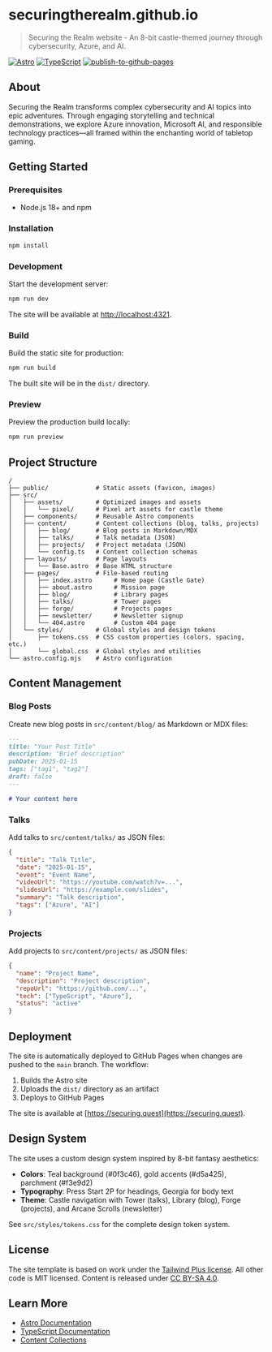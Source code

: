 # securingtherealm.github.io

> Securing the Realm website - An 8-bit castle-themed journey through cybersecurity, Azure, and AI.

[![Astro](https://img.shields.io/badge/Astro-5.x-orange)](https://astro.build/)
[![TypeScript](https://img.shields.io/badge/TypeScript-5.x-blue)](https://www.typescriptlang.org/)
[![publish-to-github-pages](https://github.com/SecuringTheRealm/securingtherealm.github.io/actions/workflows/publish.yml/badge.svg)](https://github.com/SecuringTheRealm/securingtherealm.github.io/actions/workflows/publish.yml)

## About

Securing the Realm transforms complex cybersecurity and AI topics into epic adventures. Through engaging storytelling and technical demonstrations, we explore Azure innovation, Microsoft AI, and responsible technology practices—all framed within the enchanting world of tabletop gaming.

## Getting Started

### Prerequisites

- Node.js 18+ and npm

### Installation

```bash
npm install
```

### Development

Start the development server:

```bash
npm run dev
```

The site will be available at [http://localhost:4321](http://localhost:4321).

### Build

Build the static site for production:

```bash
npm run build
```

The built site will be in the `dist/` directory.

### Preview

Preview the production build locally:

```bash
npm run preview
```

## Project Structure

```
/
├── public/             # Static assets (favicon, images)
├── src/
│   ├── assets/         # Optimized images and assets
│   │   └── pixel/      # Pixel art assets for castle theme
│   ├── components/     # Reusable Astro components
│   ├── content/        # Content collections (blog, talks, projects)
│   │   ├── blog/       # Blog posts in Markdown/MDX
│   │   ├── talks/      # Talk metadata (JSON)
│   │   ├── projects/   # Project metadata (JSON)
│   │   └── config.ts   # Content collection schemas
│   ├── layouts/        # Page layouts
│   │   └── Base.astro  # Base HTML structure
│   ├── pages/          # File-based routing
│   │   ├── index.astro      # Home page (Castle Gate)
│   │   ├── about.astro      # Mission page
│   │   ├── blog/            # Library pages
│   │   ├── talks/           # Tower pages
│   │   ├── forge/           # Projects pages
│   │   ├── newsletter/      # Newsletter signup
│   │   └── 404.astro        # Custom 404 page
│   └── styles/         # Global styles and design tokens
│       ├── tokens.css  # CSS custom properties (colors, spacing, etc.)
│       └── global.css  # Global styles and utilities
└── astro.config.mjs    # Astro configuration
```

## Content Management

### Blog Posts

Create new blog posts in `src/content/blog/` as Markdown or MDX files:

```markdown
---
title: "Your Post Title"
description: "Brief description"
pubDate: 2025-01-15
tags: ["tag1", "tag2"]
draft: false
---

# Your content here
```

### Talks

Add talks to `src/content/talks/` as JSON files:

```json
{
  "title": "Talk Title",
  "date": "2025-01-15",
  "event": "Event Name",
  "videoUrl": "https://youtube.com/watch?v=...",
  "slidesUrl": "https://example.com/slides",
  "summary": "Talk description",
  "tags": ["Azure", "AI"]
}
```

### Projects

Add projects to `src/content/projects/` as JSON files:

```json
{
  "name": "Project Name",
  "description": "Project description",
  "repoUrl": "https://github.com/...",
  "tech": ["TypeScript", "Azure"],
  "status": "active"
}
```

## Deployment

The site is automatically deployed to GitHub Pages when changes are pushed to the `main` branch. The workflow:

1. Builds the Astro site
2. Uploads the `dist/` directory as an artifact
3. Deploys to GitHub Pages

The site is available at [https://securing.quest](https://securing.quest).

## Design System

The site uses a custom design system inspired by 8-bit fantasy aesthetics:

- **Colors**: Teal background (#0f3c46), gold accents (#d5a425), parchment (#f3e9d2)
- **Typography**: Press Start 2P for headings, Georgia for body text
- **Theme**: Castle navigation with Tower (talks), Library (blog), Forge (projects), and Arcane Scrolls (newsletter)

See `src/styles/tokens.css` for the complete design token system.

## License

The site template is based on work under the [Tailwind Plus license](https://tailwindcss.com/plus/license).
All other code is MIT licensed.
Content is released under [CC BY-SA 4.0](https://creativecommons.org/licenses/by-sa/4.0/).

## Learn More

- [Astro Documentation](https://docs.astro.build)
- [TypeScript Documentation](https://www.typescriptlang.org/docs/)
- [Content Collections](https://docs.astro.build/en/guides/content-collections/)

